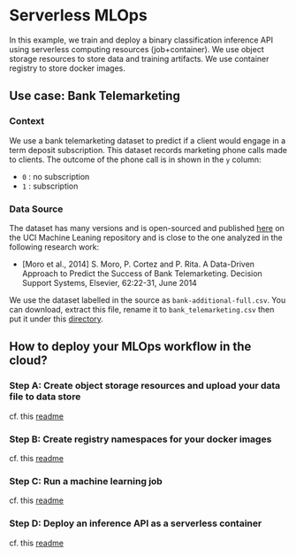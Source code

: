 # Serverless MLOps

In this example, we train and deploy a binary classification inference API using serverless computing resources (job+container). We use object storage resources to store data and training artifacts. We use container registry to store docker images.

## Use case: Bank Telemarketing

### Context

We use a bank telemarketing dataset to predict if a client would engage in a term deposit subscription. This dataset records marketing phone calls made to clients. The outcome of the phone call is in shown in the `y` column:
* `0` : no subscription
* `1` : subscription

### Data Source

The dataset has many versions and is open-sourced and published [here](http://archive.ics.uci.edu/dataset/222/bank+marketing) on the UCI Machine Leaning repository and is close to the one analyzed in the following research work:

* [Moro et al., 2014] S. Moro, P. Cortez and P. Rita. A Data-Driven Approach to Predict the Success of Bank Telemarketing. Decision Support Systems, Elsevier, 62:22-31, June 2014

We use the dataset labelled in the source as `bank-additional-full.csv`. You can download, extract this file, rename it to `bank_telemarketing.csv` then put it under this [directory](./s3/data-store/data/).

## How to deploy your MLOps workflow in the cloud?
 
### Step A: Create object storage resources and upload your data file to data store

cf. this [readme](./s3/README.md)

### Step B: Create registry namespaces for your docker images

cf. this [readme](./registry/README.md)

### Step C: Run a machine learning job

cf. this [readme](./job/README.md)

### Step D: Deploy an inference API as a serverless container

cf. this [readme](./container/README.md)
